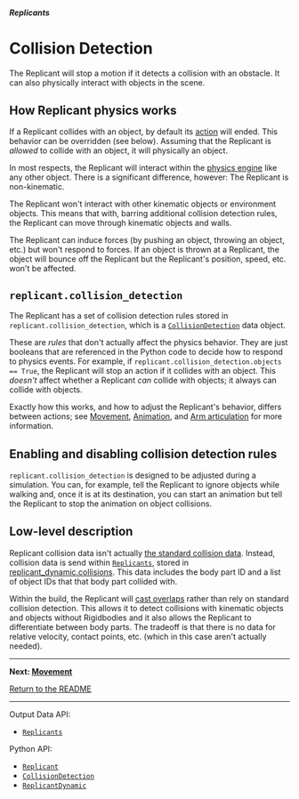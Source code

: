 ##### Replicants

# Collision Detection

The Replicant will stop a motion if it detects a collision with an obstacle. It can also physically interact with objects in the scene.

## How Replicant physics works

If a Replicant collides with an object, by default its [action](actions.md) will ended. This behavior can be overridden (see below). Assuming that the Replicant is *allowed* to collide with an object, it will physically an object.

In most respects, the Replicant will interact within the [physics engine](../physx/physx.md) like any other object. There is a significant difference, however: The Replicant is non-kinematic.

The Replicant won't interact with other kinematic objects or environment objects. This means that with, barring additional collision detection rules, the Replicant can move through kinematic objects and walls.

The Replicant can induce forces (by pushing an object, throwing an object, etc.) but won't respond to forces. If an object is thrown at a Replicant, the object will bounce off the Replicant but the Replicant's position, speed, etc. won't be affected.

## `replicant.collision_detection`

The Replicant has a set of collision detection rules stored in `replicant.collision_detection`, which is a [`CollisionDetection`](../../python/replicant/collision_detection.md) data object.

These are *rules* that don't actually affect the physics behavior. They are just booleans that are referenced in the Python code to decide how to respond to physics events. For example, if `replicant.collision_detection.objects == True`, the Replicant will stop an action if it collides with an object. This *doesn't* affect whether a Replicant *can* collide with objects; it always can collide with objects.

Exactly how this works, and how to adjust the Replicant's behavior, differs between actions; see [Movement](movement.md), [Animation](animation.md), and [Arm articulation](arm_articulation.md) for more information.

## Enabling and disabling collision detection rules

`replicant.collision_detection` is designed to be adjusted during a simulation. You can, for example, tell the Replicant to ignore objects while walking and, once it is at its destination,  you can start an animation but tell the Replicant to stop the animation on object collisions.

## Low-level description

Replicant collision data isn't actually [the standard collision data](../physx/collisions.md). Instead, collision data is send within [`Replicants`](../../api/output_data.md#Replicants), stored in [replicant_dynamic.collisions](../../python/replicant/replicant_dynamic.md). This data includes the body part ID and a list of object IDs that that body part collided with.

Within the build, the Replicant will [cast overlaps](https://docs.unity3d.com/ScriptReference/Physics.OverlapCapsule.html) rather than rely on standard collision detection.  This allows it to detect collisions with kinematic objects and objects without Rigidbodies and it also allows the Replicant to differentiate between body parts. The tradeoff is that there is no data for relative velocity, contact points, etc. (which in this case aren't actually needed).

***

**Next: [Movement](movement.md)**

[Return to the README](../../../README.md)

***

Output Data API:

- [`Replicants`](../../api/output_data.md#Replicants)

Python API:

- [`Replicant`](../../python/add_ons/replicant.md)
- [`CollisionDetection`](../../python/replicant/collision_detection.md)
- [`ReplicantDynamic`](../../python/replicant/replicant_dynamic.md)

